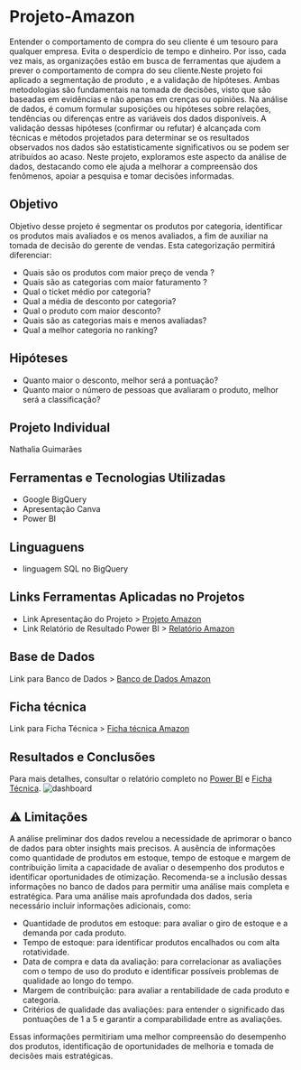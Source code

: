 # Projeto-Amazon
Entender o comportamento de compra do seu cliente é um tesouro para qualquer empresa. Evita o desperdício de tempo e dinheiro. Por isso, cada vez mais, as organizações estão em busca de ferramentas que ajudem a prever o comportamento de compra do seu cliente.Neste projeto foi aplicado a segmentação de produto , e a validação de hipóteses. Ambas metodologias são fundamentais na tomada de decisões, visto que são baseadas em evidências e não apenas em crenças ou opiniões. Na análise de dados, é comum formular suposições ou hipóteses sobre relações, tendências ou diferenças entre as variáveis dos dados disponíveis. 
A validação dessas hipóteses (confirmar ou refutar) é alcançada com técnicas e métodos projetados para determinar se os resultados observados nos dados são estatisticamente significativos ou se podem ser atribuídos ao acaso. Neste projeto, exploramos este aspecto da análise de dados, destacando como ele ajuda a melhorar a compreensão dos fenômenos, apoiar a pesquisa e tomar decisões informadas. 

## Objetivo
Objetivo desse projeto é segmentar os produtos por categoria, identificar os produtos mais avaliados e os menos avaliados, a fim de auxiliar na tomada de decisão do gerente de vendas. Esta categorização permitirá diferenciar:

* Quais são os produtos com maior preço de venda ?
* Quais são as categorias com maior faturamento ?
* Qual o ticket médio por categoria?
* Qual a média de desconto por categoria?
* Qual o produto com maior desconto?
* Quais são as categorias mais e menos avaliadas?
* Qual a melhor categoria no ranking?

## Hipóteses
* Quanto maior o desconto, melhor será a pontuação?
* Quanto maior o número de pessoas que avaliaram o produto, melhor será a classificação?

## Projeto Individual
Nathalia Guimarães

## Ferramentas e Tecnologias Utilizadas
* Google BigQuery
* Apresentação Canva
* Power BI

## Linguaguens
* linguagem SQL no BigQuery 

## Links Ferramentas Aplicadas no Projetos
* Link Apresentação do Projeto > [Projeto Amazon](https://www.canva.com/design/DAGP6-YxOSE/zKVmEZCky41b3qdoILhmZw/view?utm_content=DAGP6-YxOSE&utm_campaign=designshare&utm_medium=link&utm_source=recording_view) 
* Link Relatório de Resultado Power BI > [Relatório Amazon](https://app.powerbi.com/groups/me/reports/a8ed282a-c134-49ad-9882-b4f937c89540/ReportSection526ca47e0985c0dc74bc?experience=power-bi) 

## Base de Dados
Link para Banco de Dados > [Banco de Dados Amazon](https://drive.google.com/drive/folders/12pC1GrDjuYQWDMnb4dGWU9hqh3RmmhUs?usp=sharing)

## Ficha técnica
Link para Ficha Técnica > [Ficha técnica Amazon](https://docs.google.com/document/d/1Vi5GHm3WUt8X-2gueL6CT4jyOiuZtNxXtof-5Uq7JJ8/edit)

## Resultados e Conclusões 
Para mais detalhes, consultar o relatório completo no [Power BI](https://app.powerbi.com/groups/me/reports/a8ed282a-c134-49ad-9882-b4f937c89540/ReportSection526ca47e0985c0dc74bc?experience=power-bi) e [Ficha Técnica](https://docs.google.com/document/d/1Vi5GHm3WUt8X-2gueL6CT4jyOiuZtNxXtof-5Uq7JJ8/edit). 
![dashboard](https://github.com/user-attachments/assets/e86453b1-0573-41cd-bc06-28a4c0451417)

## ⚠️ Limitações 
A análise preliminar dos dados revelou a necessidade de aprimorar o banco de dados para obter insights mais precisos. A ausência de informações como quantidade de produtos em estoque, tempo de estoque e margem de contribuição limita a capacidade de avaliar o desempenho dos produtos e identificar oportunidades de otimização. Recomenda-se a inclusão dessas informações no banco de dados para permitir uma análise mais completa e estratégica.
Para uma análise mais aprofundada dos dados, seria necessário incluir informações adicionais, como:

* Quantidade de produtos em estoque: para avaliar o giro de estoque e a demanda por cada produto.
* Tempo de estoque: para identificar produtos encalhados ou com alta rotatividade.
* Data de compra e data da avaliação: para correlacionar as avaliações com o tempo de uso do produto e identificar possíveis problemas de qualidade ao longo do tempo.
* Margem de contribuição: para avaliar a rentabilidade de cada produto e categoria.
* Critérios de qualidade das avaliações: para entender o significado das pontuações de 1 a 5 e garantir a comparabilidade entre as avaliações.
  
Essas informações permitiriam uma melhor compreensão do desempenho dos produtos, identificação de oportunidades de melhoria e tomada de decisões mais estratégicas.
